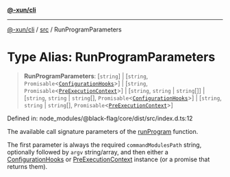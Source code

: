 [**@-xun/cli**](../../README.md)

***

[@-xun/cli](../../README.md) / [src](../README.md) / RunProgramParameters

# Type Alias: RunProgramParameters

> **RunProgramParameters**: \[`string`\] \| \[`string`, `Promisable`\<[`ConfigurationHooks`](ConfigurationHooks.md)\>\] \| \[`string`, `Promisable`\<[`PreExecutionContext`](PreExecutionContext.md)\>\] \| \[`string`, `string` \| `string`[]\] \| \[`string`, `string` \| `string`[], `Promisable`\<[`ConfigurationHooks`](ConfigurationHooks.md)\>\] \| \[`string`, `string` \| `string`[], `Promisable`\<[`PreExecutionContext`](PreExecutionContext.md)\>\]

Defined in: node\_modules/@black-flag/core/dist/src/index.d.ts:12

The available call signature parameters of the [runProgram](../functions/runProgram.md) function.

The first parameter is always the required `commandModulesPath` string,
optionally followed by `argv` string/array, and then either a
[ConfigurationHooks](ConfigurationHooks.md) or [PreExecutionContext](PreExecutionContext.md) instance (or a
promise that returns them).
